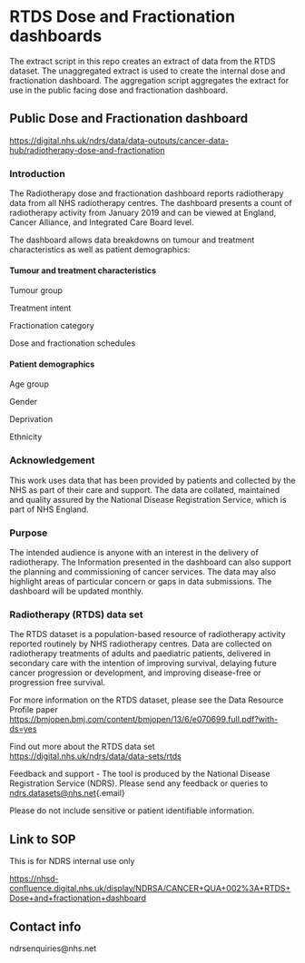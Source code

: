 # RTDS Dose and Fractionation dashboards

The extract script in this repo creates an extract of data from the RTDS
dataset. The unaggregated extract is used to create the internal dose
and fractionation dashboard. The aggregation script aggregates the
extract for use in the public facing dose and fractionation dashboard.

## Public Dose and Fractionation dashboard

<https://digital.nhs.uk/ndrs/data/data-outputs/cancer-data-hub/radiotherapy-dose-and-fractionation>

### Introduction

The Radiotherapy dose and fractionation dashboard reports radiotherapy
data from all NHS radiotherapy centres. The dashboard presents a count
of radiotherapy activity from January 2019 and can be viewed at England,
Cancer Alliance, and Integrated Care Board level.

The dashboard allows data breakdowns on tumour and treatment
characteristics as well as patient demographics:

#### Tumour and treatment characteristics

Tumour group

Treatment intent

Fractionation category

Dose and fractionation schedules

#### Patient demographics

Age group

Gender

Deprivation

Ethnicity

### Acknowledgement 

This work uses data that has been provided by patients and collected by
the NHS as part of their care and support. The data are collated,
maintained and quality assured by the National Disease Registration
Service, which is part of NHS England.

### Purpose 

The intended audience is anyone with an interest in the delivery of
radiotherapy. The Information presented in the dashboard can also
support the planning and commissioning of cancer services. The data may
also highlight areas of particular concern or gaps in data submissions.
The dashboard will be updated monthly.

### Radiotherapy (RTDS) data set 

The RTDS dataset is a population-based resource of radiotherapy activity
reported routinely by NHS radiotherapy centres. Data are collected on
radiotherapy treatments of adults and paediatric patients, delivered in
secondary care with the intention of improving survival, delaying future
cancer progression or development, and improving disease-free or
progression free survival.

For more information on the RTDS dataset, please see the Data Resource
Profile paper
<https://bmjopen.bmj.com/content/bmjopen/13/6/e070699.full.pdf?with-ds=yes>

Find out more about the RTDS data set
<https://digital.nhs.uk/ndrs/data/data-sets/rtds>

Feedback and support - The tool is produced by the National Disease
Registration Service (NDRS). Please send any feedback or queries to
[ndrs.datasets\@nhs.net](mailto:ndrs.datasets@nhs.net){.email}

Please do not include sensitive or patient identifiable information.

## Link to SOP

This is for NDRS internal use only

<https://nhsd-confluence.digital.nhs.uk/display/NDRSA/CANCER+QUA+002%3A+RTDS+Dose+and+fractionation+dashboard>

## Contact info

ndrsenquiries\@nhs.net
